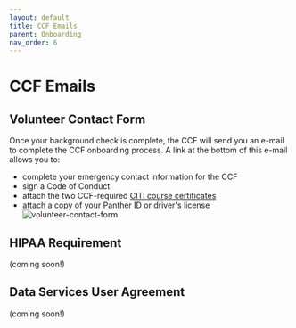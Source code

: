 ```yaml
---
layout: default
title: CCF Emails
parent: Onboarding
nav_order: 6
---
```


# CCF Emails

## Volunteer Contact Form
Once your background check is complete, the CCF will send you an e-mail to complete the CCF onboarding process. A link at the bottom of this e-mail allows you to:
* complete your emergency contact information for the CCF
* sign a Code of Conduct
* attach the two CCF-required [CITI course certificates](https://ndclab.github.io/wiki/docs/Onboarding/certifications.html)
* attach a copy of your Panther ID or driver's license<br/>
![volunteer-contact-form](https://raw.githubusercontent.com/NDCLab/wiki/main/docs/_assets/onboarding/volunteer-contact-form.png)

## HIPAA Requirement
(coming soon!)

## Data Services User Agreement
(coming soon!)